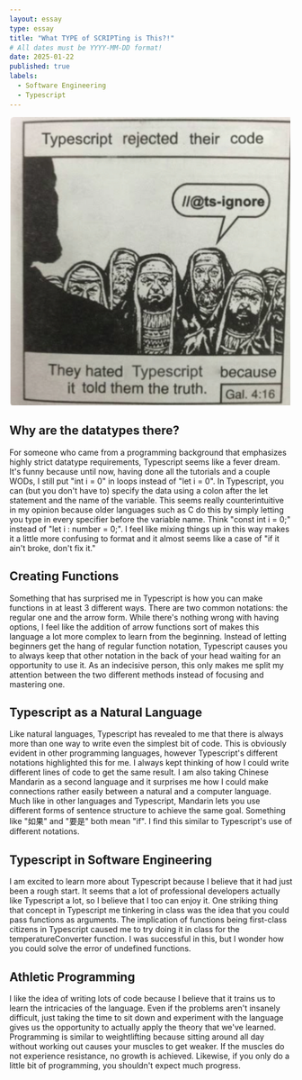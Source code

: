 ```yaml
---
layout: essay
type: essay
title: "What TYPE of SCRIPTing is This?!"
# All dates must be YYYY-MM-DD format!
date: 2025-01-22
published: true
labels:
  - Software Engineering
  - Typescript
---
```


<div class="text-center p-4">
<img width="500px" class="rounded float-start pe-4" src="../img/essays/tscomic.png">
</div>

## Why are the datatypes there?
For someone who came from a programming background that emphasizes highly strict datatype requirements, Typescript seems like a fever dream. It's funny because until now, having done all the tutorials and a couple WODs, I still put "int i = 0" in loops instead of "let i = 0". In Typescript, you can (but you don't have to) specify the data using a colon after the let statement and the name of the variable. This seems really counterintuitive in my opinion because older languages such as C do this by simply letting you type in every specifier before the variable name. Think "const int i = 0;" instead of "let i : number = 0;". I feel like mixing things up in this way makes it a little more confusing to format and it almost seems like a case of "if it ain't broke, don't fix it."

## Creating Functions
Something that has surprised me in Typescript is how you can make functions in at least 3 different ways. There are two common notations: the regular one and the arrow form. While there's nothing wrong with having options, I feel like the addition of arrow functions sort of makes this language a lot more complex to learn from the beginning. Instead of letting beginners get the hang of regular function notation, Typescript causes you to always keep that other notation in the back of your head waiting for an opportunity to use it. As an indecisive person, this only makes me split my attention between the two different methods instead of focusing and mastering one.

## Typescript as a Natural Language
Like natural languages, Typescript has revealed to me that there is always more than one way to write even the simplest bit of code. This is obviously evident in other programming languages, however Typescript's different notations highlighted this for me. I always kept thinking of how I could write different lines of code to get the same result. I am also taking Chinese Mandarin as a second language and it surprises me how I could make connections rather easily between a natural and a computer language. Much like in other languages and Typescript, Mandarin lets you use different forms of sentence structure to achieve the same goal. Something like "如果" and "要是" both mean "if". I find this similar to Typescript's use of different notations.

## Typescript in Software Engineering
I am excited to learn more about Typescript because I believe that it had just been a rough start. It seems that a lot of professional developers actually like Typescript a lot, so I believe that I too can enjoy it. One striking thing that concept in Typescript me tinkering in class was the idea that you could pass functions as arguments. The implication of functions being first-class citizens in Typescript caused me to try doing it in class for the temperatureConverter function. I was successful in this, but I wonder how you could solve the error of undefined functions.

## Athletic Programming
I like the idea of writing lots of code because I believe that it trains us to learn the intricacies of the language. Even if the problems aren't insanely difficult, just taking the time to sit down and experiment with the language gives us the opportunity to actually apply the theory that we've learned. Programming is similar to weightlifting because sitting around all day without working out causes your muscles to get weaker. If the muscles do not experience resistance, no growth is achieved. Likewise, if you only do a little bit of programming, you shouldn't expect much progress.
